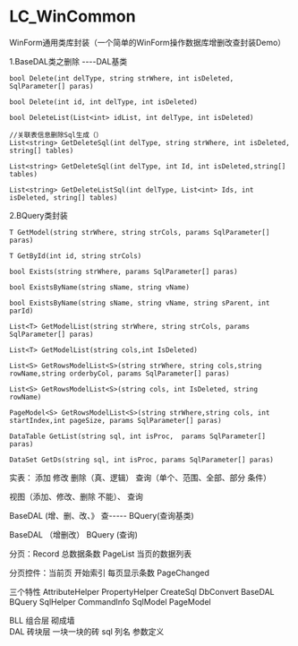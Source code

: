 # LC_WinCommon
WinForm通用类库封装（一个简单的WinForm操作数据库增删改查封装Demo）

1.BaseDAL类之删除  ----DAL基类

    bool Delete(int delType, string strWhere, int isDeleted, SqlParameter[] paras)
    
    bool Delete(int id, int delType, int isDeleted)
    
    bool DeleteList(List<int> idList, int delType, int isDeleted)
    
    //关联表信息删除Sql生成（）
    List<string> GetDeleteSql(int delType, string strWhere, int isDeleted, string[] tables)
    
    List<string> GetDeleteSql(int delType, int Id, int isDeleted,string[] tables)
    
    List<string> GetDeleteListSql(int delType, List<int> Ids, int isDeleted, string[] tables)
    
2.BQuery类封装

    T GetModel(string strWhere, string strCols, params SqlParameter[] paras)
   
    T GetById(int id, string strCols)
   
    bool Exists(string strWhere, params SqlParameter[] paras)
   
    bool ExistsByName(string sName, string vName)
   
    bool ExistsByName(string sName, string vName, string sParent, int parId)
   
    List<T> GetModelList(string strWhere, string strCols, params SqlParameter[] paras)
   
    List<T> GetModelList(string cols,int IsDeleted)
   
    List<S> GetRowsModelList<S>(string strWhere, string cols,string rowName,string orderbyCol, params SqlParameter[] paras)
   
    List<S> GetRowsModelList<S>(string cols, int IsDeleted, string rowName)
   
    PageModel<S> GetRowsModelList<S>(string strWhere,string cols, int startIndex,int pageSize, params SqlParameter[] paras)

    DataTable GetList(string sql, int isProc,  params SqlParameter[] paras)
   
    DataSet GetDs(string sql, int isProc, params SqlParameter[] paras)

实表： 添加   修改  删除（真、逻辑） 查询（单个、范围、全部、部分   条件）
   
视图（添加、修改、删除 不能）、   查询

BaseDAL (增、删、改、》 查----- BQuery(查询基类)

BaseDAL （增删改）  BQuery (查询)

分页：Record   总数据条数    PageList 当页的数据列表   
   
分页控件：当前页   开始索引   每页显示条数    PageChanged   

三个特性  AttributeHelper   PropertyHelper   CreateSql  DbConvert BaseDAL  BQuery   SqlHelper  CommandInfo   SqlModel   PageModel

BLL  组合层   砌成墙     
DAL  砖块层  一块一块的砖   sql   列名    参数定义  
